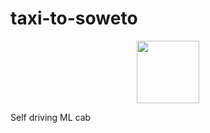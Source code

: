 # taxi-to-soweto

<div id="header" align="center">
  <img src="https://www.vw.com.mx/es.html" width="100"/>
</div>

Self driving ML cab
